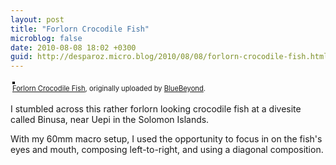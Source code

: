 ```yaml
---
layout: post
title: "Forlorn Crocodile Fish"
microblog: false
date: 2010-08-08 18:02 +0300
guid: http://desparoz.micro.blog/2010/08/08/forlorn-crocodile-fish.html
---
```

<div style="text-align: left; padding: 3px;"><a title="photo sharing" href="http://www.flickr.com/photos/bluebeyond/4873631091/"><img style="border: solid 2px #000000;" src="http://desparoz.me/uploads/2017/76ab2a9f11.jpg" alt="" /></a> <br /> <span style="font-size: 0.8em; margin-top: 0px;"><a href="http://www.flickr.com/photos/bluebeyond/4873631091/">Forlorn Crocodile Fish</a>, originally uploaded by <a href="http://www.flickr.com/people/bluebeyond/">BlueBeyond</a>.</span></div>
<p>I stumbled across this rather forlorn looking crocodile fish at a divesite called Binusa, near Uepi in the Solomon Islands.</p>
<p> With my 60mm macro setup, I used the opportunity to focus in on the fish's eyes and mouth, composing left-to-right, and using a diagonal composition.</p>
